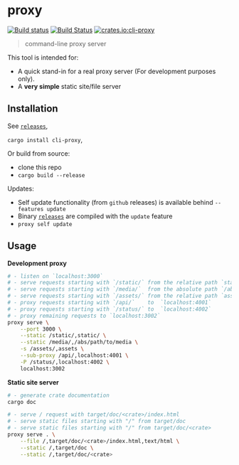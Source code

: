 # proxy

[![Build status](https://ci.appveyor.com/api/projects/status/4lkixob628mcx8x2/branch/master?svg=true)](https://ci.appveyor.com/project/jaemk/proxy/branch/master)
[![Build Status](https://travis-ci.org/jaemk/proxy.svg?branch=master)](https://travis-ci.org/jaemk/proxy)
[![crates.io:cli-proxy](https://img.shields.io/crates/v/cli-proxy.svg?label=cli-proxy)](https://crates.io/crates/cli-proxy)

> command-line proxy server

This tool is intended for:

- A quick stand-in for a real proxy server (For development purposes only).
- A **very simple** static site/file server


## Installation

See [`releases`](https://github.com/jaemk/proxy/releases),

`cargo install cli-proxy`,

Or build from source:
- clone this repo
- `cargo build --release`

Updates:
- Self update functionality (from `github` releases) is available behind `--features update`
- Binary [`releases`](https://github.com/jaemk/proxy/releases) are compiled with the `update` feature
- `proxy self update`

## Usage

**Development proxy**

```bash
# - listen on `localhost:3000`
# - serve requests starting with `/static/` from the relative path `static/`
# - serve requests starting with `/media/`  from the absolute path `/abs/path/to/media
# - serve requests starting with `/assets/` from the relative path `assets`
# - proxy requests starting with `/api/`    to  `localhost:4001`
# - proxy requests starting with `/status/` to  `localhost:4002`
# - proxy remaining requests to `localhost:3002`
proxy serve \
    --port 3000 \
    --static /static/,static/ \
    --static /media/,/abs/path/to/media \
    -s /assets/,assets \
    --sub-proxy /api/,localhost:4001 \
    -P /status/,localhost:4002 \
    localhost:3002
```


**Static site server**

```bash
# - generate crate documentation
cargo doc

# - serve / request with target/doc/<crate>/index.html
# - serve static files starting with "/" from target/doc
# - serve static files starting with "/" from target/doc/<crate>
proxy serve . \
    --file /,target/doc/<crate>/index.html,text/html \
    --static /,target/doc \
    --static /,target/doc/<crate>
```


